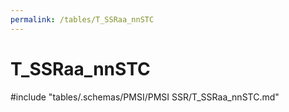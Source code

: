```yaml
---
permalink: /tables/T_SSRaa_nnSTC
---
```

# T_SSRaa_nnSTC

<!-- ATTENTION : Ne pas supprimer ou modifier la ligne ci-dessous -->
#include "tables/.schemas/PMSI/PMSI SSR/T_SSRaa_nnSTC.md"
<!-- ATTENTION : Ne pas supprimer ou modifier la ligne ci-dessus -->
